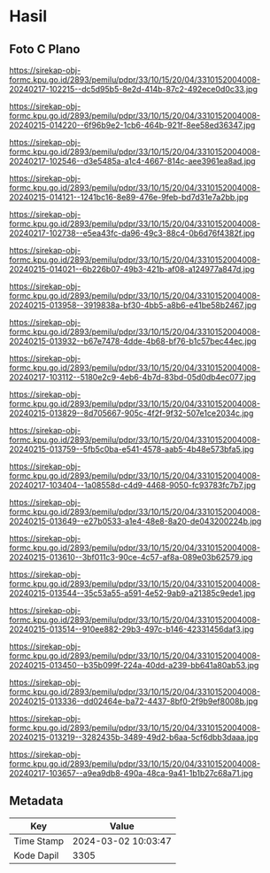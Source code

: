 # Hasil

## Foto C Plano

https://sirekap-obj-formc.kpu.go.id/2893/pemilu/pdpr/33/10/15/20/04/3310152004008-20240217-102215--dc5d95b5-8e2d-414b-87c2-492ece0d0c33.jpg

https://sirekap-obj-formc.kpu.go.id/2893/pemilu/pdpr/33/10/15/20/04/3310152004008-20240215-014220--6f96b9e2-1cb6-464b-921f-8ee58ed36347.jpg

https://sirekap-obj-formc.kpu.go.id/2893/pemilu/pdpr/33/10/15/20/04/3310152004008-20240217-102546--d3e5485a-a1c4-4667-814c-aee3961ea8ad.jpg

https://sirekap-obj-formc.kpu.go.id/2893/pemilu/pdpr/33/10/15/20/04/3310152004008-20240215-014121--1241bc16-8e89-476e-9feb-bd7d31e7a2bb.jpg

https://sirekap-obj-formc.kpu.go.id/2893/pemilu/pdpr/33/10/15/20/04/3310152004008-20240217-102738--e5ea43fc-da96-49c3-88c4-0b6d76f4382f.jpg

https://sirekap-obj-formc.kpu.go.id/2893/pemilu/pdpr/33/10/15/20/04/3310152004008-20240215-014021--6b226b07-49b3-421b-af08-a124977a847d.jpg

https://sirekap-obj-formc.kpu.go.id/2893/pemilu/pdpr/33/10/15/20/04/3310152004008-20240215-013958--3919838a-bf30-4bb5-a8b6-e41be58b2467.jpg

https://sirekap-obj-formc.kpu.go.id/2893/pemilu/pdpr/33/10/15/20/04/3310152004008-20240215-013932--b67e7478-4dde-4b68-bf76-b1c57bec44ec.jpg

https://sirekap-obj-formc.kpu.go.id/2893/pemilu/pdpr/33/10/15/20/04/3310152004008-20240217-103112--5180e2c9-4eb6-4b7d-83bd-05d0db4ec077.jpg

https://sirekap-obj-formc.kpu.go.id/2893/pemilu/pdpr/33/10/15/20/04/3310152004008-20240215-013829--8d705667-905c-4f2f-9f32-507e1ce2034c.jpg

https://sirekap-obj-formc.kpu.go.id/2893/pemilu/pdpr/33/10/15/20/04/3310152004008-20240215-013759--5fb5c0ba-e541-4578-aab5-4b48e573bfa5.jpg

https://sirekap-obj-formc.kpu.go.id/2893/pemilu/pdpr/33/10/15/20/04/3310152004008-20240217-103404--1a08558d-c4d9-4468-9050-fc93783fc7b7.jpg

https://sirekap-obj-formc.kpu.go.id/2893/pemilu/pdpr/33/10/15/20/04/3310152004008-20240215-013649--e27b0533-a1e4-48e8-8a20-de043200224b.jpg

https://sirekap-obj-formc.kpu.go.id/2893/pemilu/pdpr/33/10/15/20/04/3310152004008-20240215-013610--3bf011c3-90ce-4c57-af8a-089e03b62579.jpg

https://sirekap-obj-formc.kpu.go.id/2893/pemilu/pdpr/33/10/15/20/04/3310152004008-20240215-013544--35c53a55-a591-4e52-9ab9-a21385c9ede1.jpg

https://sirekap-obj-formc.kpu.go.id/2893/pemilu/pdpr/33/10/15/20/04/3310152004008-20240215-013514--910ee882-29b3-497c-b146-42331456daf3.jpg

https://sirekap-obj-formc.kpu.go.id/2893/pemilu/pdpr/33/10/15/20/04/3310152004008-20240215-013450--b35b099f-224a-40dd-a239-bb641a80ab53.jpg

https://sirekap-obj-formc.kpu.go.id/2893/pemilu/pdpr/33/10/15/20/04/3310152004008-20240215-013336--dd02464e-ba72-4437-8bf0-2f9b9ef8008b.jpg

https://sirekap-obj-formc.kpu.go.id/2893/pemilu/pdpr/33/10/15/20/04/3310152004008-20240215-013219--3282435b-3489-49d2-b6aa-5cf6dbb3daaa.jpg

https://sirekap-obj-formc.kpu.go.id/2893/pemilu/pdpr/33/10/15/20/04/3310152004008-20240217-103657--a9ea9db8-490a-48ca-9a41-1b1b27c68a71.jpg


## Metadata

| Key        | Value               |
| ---------- | ------------------- |
| Time Stamp | 2024-03-02 10:03:47 |
| Kode Dapil | 3305                |



